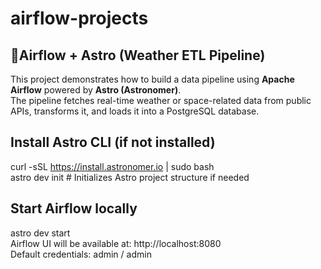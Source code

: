 # airflow-projects
## 🚀Airflow + Astro (Weather ETL Pipeline)
This project demonstrates how to build a data pipeline using **Apache Airflow** powered by **Astro (Astronomer)**.\
The pipeline fetches real-time weather or space-related data from public APIs, transforms it, and loads it into a PostgreSQL database.
## Install Astro CLI (if not installed)
curl -sSL https://install.astronomer.io | sudo bash\
astro dev init  # Initializes Astro project structure if needed
## Start Airflow locally
astro dev start\
Airflow UI will be available at: http://localhost:8080 \
Default credentials: admin / admin